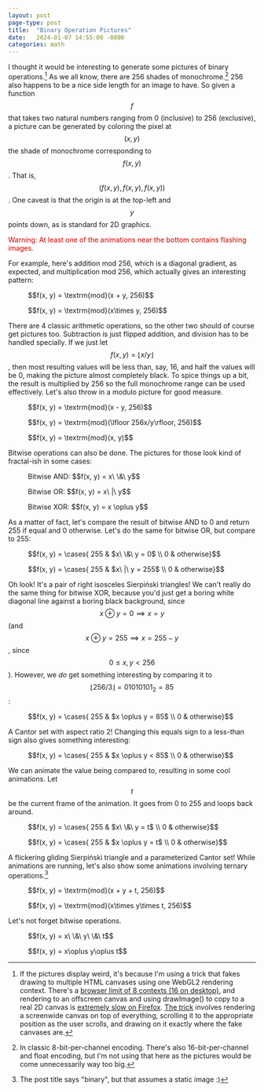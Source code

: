 ```yaml
---
layout: post
page-type: post
title:  "Binary Operation Pictures"
date:   2024-01-07 14:55:00 -0800
categories: math
---
```

I thought it would be interesting to generate some pictures of binary operations.[^pics] As we all know, there are 256 shades of monochrome.[^mono] 256 also happens to be a nice side length for an image to have. So given a function $$f$$ that takes two natural numbers ranging from 0 (inclusive) to 256 (exclusive), a picture can be generated by coloring the pixel at $$(x, y)$$ the shade of monochrome corresponding to $$f(x, y)$$. That is, $$(f(x, y), f(x, y), f(x, y))$$. One caveat is that the origin is at the top-left and $$y$$ points down, as is standard for 2D graphics.

<p style="color: #c00;">Warning: At least one of the animations near the bottom contains flashing images.</p>

For example, here's addition mod 256, which is a diagonal gradient, as expected, and multiplication mod 256, which actually gives an interesting pattern:

<div class="figrow">
    <figure>
        <!--img src="/assets/posts/binary-operation-pictures/addition.png"/-->
        <fakecanvas fn="return (x + y) % 256u;"></fakecanvas>
        <figcaption>$$f(x, y) = \textrm{mod}(x + y, 256)$$</figcaption>
    </figure>
    <figure>
        <fakecanvas fn="return (x * y) % 256u;"></fakecanvas>
        <figcaption>$$f(x, y) = \textrm{mod}(x\times y, 256)$$</figcaption>
    </figure>
</div>

There are 4 classic arithmetic operations, so the other two should of course get pictures too. Subtraction is just flipped addition, and division has to be handled specially. If we just let $$f(x, y) = \lfloor x/y\rfloor$$, then most resulting values will be less than, say, 16, and half the values will be 0, making the picture almost completely black. To spice things up a bit, the result is multiplied by 256 so the full monochrome range can be used effectively. Let's also throw in a modulo picture for good measure.

<div class="figrow">
    <figure>
        <fakecanvas fn="return (x - y) % 256u;"></fakecanvas>
        <figcaption>$$f(x, y) = \textrm{mod}(x - y, 256)$$</figcaption>
    </figure>
    <figure>
        <fakecanvas fn="return y == 0u ? 0u : (256u * x / y) % 256u;"></fakecanvas>
        <figcaption>$$f(x, y) = \textrm{mod}(\lfloor 256x/y\rfloor, 256)$$</figcaption>
    </figure>
    <figure>
        <fakecanvas fn="return y == 0u ? 0u : (x % y);"></fakecanvas>
        <figcaption>$$f(x, y) = \textrm{mod}(x, y)$$</figcaption>
    </figure>
</div>

Bitwise operations can also be done. The pictures for those look kind of fractal-ish in some cases:

<div class="figrow">
    <figure>
        <fakecanvas fn="return x & y;"></fakecanvas>
        <figcaption>Bitwise AND: $$f(x, y) = x\ \&\ y$$</figcaption>
    </figure>
    <figure>
        <fakecanvas fn="return x | y;"></fakecanvas>
        <figcaption>Bitwise OR: $$f(x, y) = x\ |\ y$$</figcaption>
    </figure>
    <figure>
        <fakecanvas fn="return x ^ y;"></fakecanvas>
        <figcaption>Bitwise XOR: $$f(x, y) = x \oplus y$$</figcaption>
    </figure>
</div>

As a matter of fact, let's compare the result of bitwise AND to 0 and return 255 if equal and 0 otherwise. Let's do the same for bitwise OR, but compare to 255:

<div class="figrow">
    <figure>
        <fakecanvas fn="return (x & y) == 0u ? 255u : 0u;"></fakecanvas>
        <figcaption>$$f(x, y) = \cases{ 255 & $x\ \&\ y = 0$ \\ 0 & otherwise}$$</figcaption>
    </figure>
    <figure>
        <fakecanvas fn="return (x | y) == 255u ? 255u : 0u;"></fakecanvas>
        <figcaption>$$f(x, y) = \cases{ 255 & $x\ |\ y = 255$ \\ 0 & otherwise}$$</figcaption>
    </figure>
</div>

Oh look! It's a pair of right isosceles Sierpiński triangles! We can't really do the same thing for bitwise XOR, because you'd just get a boring white diagonal line against a boring black background, since $$x\oplus y = 0\implies x = y$$ (and $$x\oplus y = 255\implies x = 255 - y$$, since $$0\le x, y < 256$$). However, we *do* get something interesting by comparing it to $$\lfloor 256/3\rfloor = 01010101_2 = 85$$:

<div class="figrow">
    <figure>
        <fakecanvas fn="return (x ^ y) == 85u ? 255u : 0u;"></fakecanvas>
        <figcaption>$$f(x, y) = \cases{ 255 & $x \oplus y = 85$ \\ 0 & otherwise}$$</figcaption>
    </figure>
</div>

A Cantor set with aspect ratio 2! Changing this equals sign to a less-than sign also gives something interesting:

<div class="figrow">
    <figure>
        <fakecanvas fn="return (x ^ y) < 85u ? 255u : 0u;"></fakecanvas>
        <figcaption>$$f(x, y) = \cases{ 255 & $x \oplus y < 85$ \\ 0 & otherwise}$$</figcaption>
    </figure>
</div>

We can animate the value being compared to, resulting in some cool animations. Let $$t$$ be the current frame of the animation. It goes from 0 to 255 and loops back around.

<div class="figrow">
    <figure>
        <fakecanvas animate fn="return (x & y) == t ? 255u : 0u;"></fakecanvas>
        <figcaption>$$f(x, y) = \cases{ 255 & $x\ \&\ y = t$ \\ 0 & otherwise}$$</figcaption>
    </figure>
    <figure>
        <fakecanvas animate fn="return (x ^ y) == t ? 255u : 0u;"></fakecanvas>
        <figcaption>$$f(x, y) = \cases{ 255 & $x \oplus y = t$ \\ 0 & otherwise}$$</figcaption>
    </figure>
</div>

A flickering gliding Sierpiński triangle and a parameterized Cantor set! While animations are running, let's also show some animations involving ternary operations.[^binary]

<div class="figrow">
    <figure>
        <fakecanvas animate fn="return (x + y + t) % 256u;"></fakecanvas>
        <figcaption>$$f(x, y) = \textrm{mod}(x + y + t, 256)$$</figcaption>
    </figure>
    <figure>
        <fakecanvas animate fn="return (x * y * t) % 256u;"></fakecanvas>
        <figcaption>$$f(x, y) = \textrm{mod}(x\times y\times t, 256)$$</figcaption>
    </figure>
</div>

Let's not forget bitwise operations.

<div class="figrow">
    <figure>
        <fakecanvas animate fn="return x & y & t;"></fakecanvas>
        <figcaption>$$f(x, y) = x\ \&\ y\ \&\ t$$</figcaption>
    </figure>
    <figure>
        <fakecanvas animate fn="return x ^ y ^ t;"></fakecanvas>
        <figcaption>$$f(x, y) = x\oplus y\oplus t$$</figcaption>
    </figure>
</div>

[^pics]: If the pictures display weird, it's because I'm using a trick that fakes drawing to multiple HTML canvases using one WebGL2 rendering context. There's a [browser limit of 8 contexts (16 on desktop)](https://github.com/greggman/virtual-webgl#what), and rendering to an offscreen canvas and using drawImage() to copy to a real 2D canvas is [extremely slow on Firefox](https://bugzilla.mozilla.org/show_bug.cgi?id=1163426). [The trick](https://webgl2fundamentals.org/webgl/lessons/webgl-multiple-views.html) involves rendering a screenwide canvas on top of everything, scrolling it to the appropriate position as the user scrolls, and drawing on it exactly where the fake canvases are.

[^mono]: In classic 8-bit-per-channel encoding. There's also 16-bit-per-channel and float encoding, but I'm not using that here as the pictures would be come unnecessarily way too big.

[^binary]: The post title says "binary", but that assumes a static image :)

<script type="module" src="{{ '/assets/posts/binary-operation-pictures/render.js' | relative_url }}"></script>
